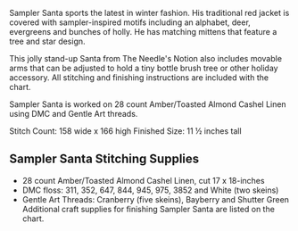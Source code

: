 Sampler Santa sports the latest in winter fashion. His traditional red jacket is covered with sampler-inspired motifs including an alphabet, deer, evergreens and bunches of holly. He has matching mittens that feature a tree and star design.

This jolly stand-up Santa from The Needle's Notion also includes movable arms that can be adjusted to hold a tiny bottle brush tree or other holiday accessory. All stitching and finishing instructions are included with the chart.

Sampler Santa is worked on 28 count Amber/Toasted Almond Cashel Linen using DMC and Gentle Art threads.

Stitch Count: 158 wide x 166 high
Finished Size: 11 ½ inches tall

## Sampler Santa Stitching Supplies
- 28 count Amber/Toasted Almond Cashel Linen, cut 17 x 18-inches
- DMC floss: 311, 352, 647, 844, 945, 975, 3852 and White (two skeins)
- Gentle Art Threads: Cranberry (five skeins), Bayberry and Shutter Green
Additional craft supplies for finishing Sampler Santa are listed on the chart.

